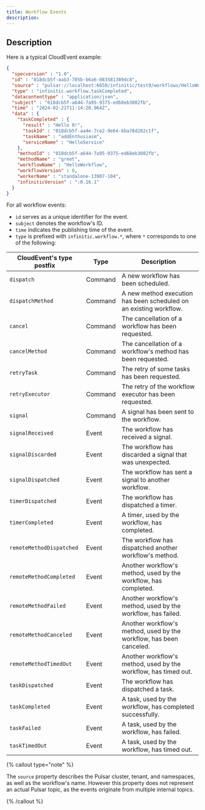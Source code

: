 ```yaml
---
title: Workflow Events
description:
---
```


## Description

Here is a typical CloudEvent example:

```json
{
  "specversion" : "1.0",
  "id" : "018dcb5f-aab3-705b-b6a6-083581389dc8",
  "source" : "pulsar://localhost:6650/infinitic/test9/workflows/HelloWorkflow",
  "type" : "infinitic.workflow.taskCompleted",
  "datacontenttype" : "application/json",
  "subject" : "018dcb5f-a644-7a95-9375-ed68eb3082fb",
  "time" : "2024-02-21T11:14:20.964Z",
  "data" : {
    "taskCompleted" : {
      "result" : "Hello 0!",
      "taskId" : "018dcb5f-aa4e-7ce2-9e64-6ba78d282c1f",
      "taskName" : "addEnthusiasm",
      "serviceName" : "HelloService"
    },
    "methodId" : "018dcb5f-a644-7a95-9375-ed68eb3082fb",
    "methodName" : "greet",
    "workflowName" : "HelloWorkflow",
    "workflowVersion" : 0,
    "workerName" : "standalone-13907-104",
    "infiniticVersion" : ":0.16.1"
  }
}
```

For all workflow events:

- `id` serves as a unique identifier for the event.
- `subject` denotes the workflow's ID.
- `time` indicates the publishing time of the event.
- `type` is prefixed with `infinitic.workflow.*`, where `*` corresponds to one of the following:

| CloudEvent's type postfix    | Type  | Description                                                                                        |
| --------------------- | ------- | -------------------------------------------------------------------------------------------------- |
| `dispatch`               | Command | A new workflow has been scheduled.             |
| `dispatchMethod`         | Command | A new method execution has been scheduled on an existing workflow.    |
| `cancel`                 | Command | The cancellation of a workflow has been requested.      |
| `cancelMethod`           | Command | The cancellation of a workflow's method has been requested.   |
| `retryTask`              | Command | The retry of some tasks has been requested.          |
| `retryExecutor`          | Command | The retry of the workflow executor has been requested.      |
| `signal`                 | Command | A signal has been sent to the workflow.          |
| `signalReceived`         | Event   | The workflow has received a signal.       |
| `signalDiscarded`        | Event   | The workflow has discarded a signal that was unexpected.     |
| `signalDispatched`       | Event   | The workflow has sent a signal to another workflow.     |
| `timerDispatched`        | Event   | The workflow has dispatched a timer.       |
| `timerCompleted`         | Event   | A timer, used by the workflow, has completed.     |
| `remoteMethodDispatched` | Event   | The workflow has dispatched another workflow's method. |
| `remoteMethodCompleted`  | Event   | Another workflow's method, used by the workflow, has completed.    |
| `remoteMethodFailed`     | Event   | Another workflow's method, used by the workflow, has failed.   |
| `remoteMethodCanceled`   | Event   | Another workflow's method, used by the workflow, has been canceled.     |
| `remoteMethodTimedOut`   | Event   | Another workflow's method, used by the workflow, has timed out.      |
| `taskDispatched`         | Event   | The workflow has dispatched a task.               |
| `taskCompleted`          | Event   | A task, used by the workflow, has completed successfully.   |
| `taskFailed`             | Event   | A task, used by the workflow, has failed.       |
| `taskTimedOut`           | Event   | A task, used by the workflow, has timed out.        |

{% callout type="note"  %}

The `source` property describes the Pulsar cluster, tenant, and namespaces, as well as the workflow's name. However this property does not represent an actual Pulsar topic, as the events originate from multiple internal topics.

{% /callout  %}